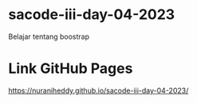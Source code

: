 # sacode-iii-day-04-2023
Belajar tentang boostrap
# Link GitHub Pages
https://nuraniheddy.github.io/sacode-iii-day-04-2023/
